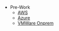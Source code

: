 - Pre-Work
  - [AWS](aws/aws-prework.md)
  - [Azure](azure/azure-prework.md)
  - [VMWare Onprem](vmware/vmware-prework.md)

<!-- - Academy
  - [Handbook](handbook.md) -->